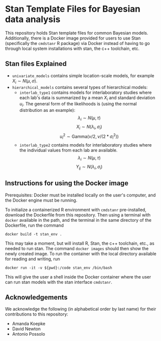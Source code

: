 # Stan Template Files for Bayesian data analysis

This repository holds Stan template files for common Bayesian models. Additionally, there is a Docker image provided for users to use Stan (specifically the `cmdstanr` R package) via Docker instead of having to go through local system installations with stan, the c++ toolchain, etc.

## Stan files Explained

* `univariate_models` contains simple location-scale models, for example $X_i \sim N(\mu,\sigma)$.
* `hierarchical_models` contains several types of hierarchical models:
  * `interlab_type1` contains models for interlaboratory studies where each lab's data is summarized by a mean $X_i$ and standard deviation $u_i$. The general form of the likelihoods is (using the normal distribution as an example):
$$\lambda_i \sim N(\mu, \tau)$$ 
$$X_i \sim N(\lambda_i,\sigma_i)$$
$$u_i^2 \sim \text{Gamma}(\nu/2,\nu/(2*\sigma_i^2) )$$
  * `interlab_type2` contains models for interlaboratory studies where the individual values from each lab are available. 
$$\lambda_i \sim N(\mu, \tau)$$ 
$$Y_{ij} \sim N(\lambda_i,\sigma_i)$$
## Instructions for using the Docker image

Prerequisites: Docker must be installed locally on the user's computer, and the Docker engine must be running.

To initialize a containerized R environment with `cmdstanr` pre-installed, download the Dockerfile from this repository. Then using a terminal with `docker` available in the path, and the terminal in the same directory of the Dockerfile, run the command
```
docker build -t stan_env .
```
This may take a moment, but will install R, Stan, the c++ toolchain, etc., as needed to run stan. The command `docker images` should then show the newly created image. To run the container with the local directory available for reading and writing, run
```
docker run -it -v ${pwd}:/code stan_env /bin/bash
```
This will give the user a shell inside the Docker container where the user can run stan models with the stan interface `cmdstanr`.

## Acknowledgements
We acknowledge the following (in alphabetical order by last name) for their contributions to this repository: 
* Amanda Koepke
* David Newton
* Antonio Possolo
